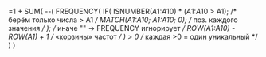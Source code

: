 =1 + SUM(
        --(
            FREQUENCY(
                IF( ISNUMBER($A$1:$A$10) * ($A$1:$A$10 > A1);          /* берём только числа > A1 */
                    MATCH($A$1:$A$10; $A$1:$A$10; 0);                  /* поз. каждого значения */
                );                                                     /* иначе "" → FREQUENCY игнорирует */
                ROW($A$1:$A$10) - ROW($A$1) + 1                        /* «корзины» частот */
            )  > 0                                                     /* каждая >0 = один уникальный */
        )
     )
